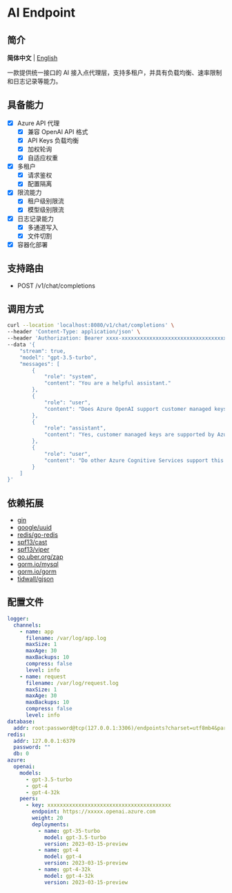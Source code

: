 # AI Endpoint

## 简介
**简体中文** | [English](https://github.com/ramzeng/ai-endpoint/blob/main/README.md)

一款提供统一接口的 AI 接入点代理层，支持多租户，并具有负载均衡、速率限制和日志记录等能力。

## 具备能力
- [x] Azure API 代理
  - [x] 兼容 OpenAI API 格式
  - [x] API Keys 负载均衡
  - [x] 加权轮询
  - [x] 自适应权重
- [x] 多租户
  - [x] 请求鉴权
  - [x] 配置隔离
- [x] 限流能力
  - [x] 租户级别限流
  - [x] 模型级别限流
- [x] 日志记录能力
  - [x] 多通道写入
  - [x] 文件切割
- [x] 容器化部署

## 支持路由
- POST /v1/chat/completions

## 调用方式
```bash
curl --location 'localhost:8080/v1/chat/completions' \
--header 'Content-Type: application/json' \
--header 'Authorization: Bearer xxxx-xxxxxxxxxxxxxxxxxxxxxxxxxxxxxxxxxxxx' \
--data '{
    "stream": true,
    "model": "gpt-3.5-turbo",
    "messages": [
        {
            "role": "system",
            "content": "You are a helpful assistant."
        },
        {
            "role": "user",
            "content": "Does Azure OpenAI support customer managed keys?"
        },
        {
            "role": "assistant",
            "content": "Yes, customer managed keys are supported by Azure OpenAI."
        },
        {
            "role": "user",
            "content": "Do other Azure Cognitive Services support this too?"
        }
    ]
}'
```

## 依赖拓展
- [gin](https://github.com/gin-gonic/gin)
- [google/uuid](https://github.com/google/uuid)
- [redis/go-redis](https://github.com/redis/go-redis/v9)
- [spf13/cast](https://github.com/spf13/cast)
- [spf13/viper](https://github.com/spf13/viper)
- [go.uber.org/zap](https://github.com/uber-go/zap)
- [gorm.io/mysql](https://github.com/go-gorm/mysql)
- [gorm.io/gorm](https://github.com/go-gorm/gorm)
- [tidwall/gjson](https://github.com/tidwall/gjson)

## 配置文件
```yaml
logger:
  channels:
    - name: app
      filename: /var/log/app.log
      maxSize: 1
      maxAge: 30
      maxBackups: 10
      compress: false
      level: info
    - name: request
      filename: /var/log/request.log
      maxSize: 1
      maxAge: 30
      maxBackups: 10
      compress: false
      level: info
database:
  addr: root:password@tcp(127.0.0.1:3306)/endpoints?charset=utf8mb4&parseTime=True&loc=Local
redis:
  addr: 127.0.0.1:6379
  password: ""
  db: 0
azure:
  openai:
    models:
      - gpt-3.5-turbo
      - gpt-4
      - gpt-4-32k
    peers:
      - key: xxxxxxxxxxxxxxxxxxxxxxxxxxxxxxxxxxxxxxxx
        endpoint: https://xxxxx.openai.azure.com
        weight: 20
        deployments:
          - name: gpt-35-turbo
            model: gpt-3.5-turbo
            version: 2023-03-15-preview
          - name: gpt-4
            model: gpt-4
            version: 2023-03-15-preview
          - name: gpt-4-32k
            model: gpt-4-32k
            version: 2023-03-15-preview
```
